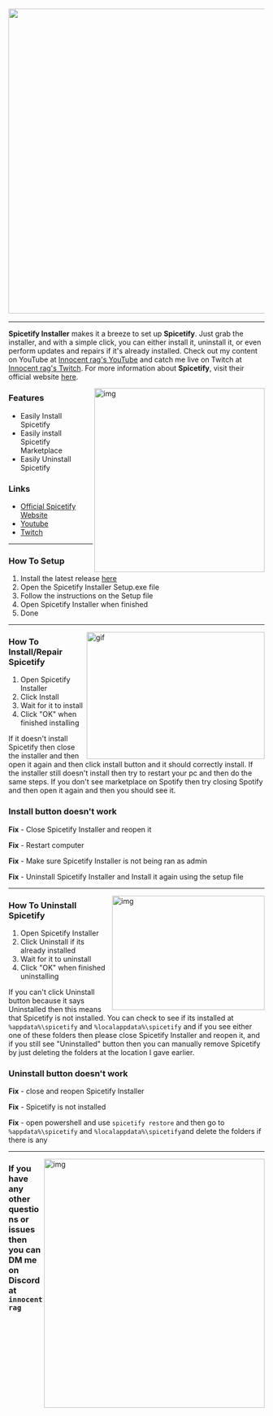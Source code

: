 <h3 align="center"><a href="https://spicetify.app/"><img src="https://i.imgur.com/iwcLITQ.png" width="600px"></a></h3>


---

**Spicetify Installer** makes it a breeze to set up **Spicetify**. Just grab the installer, and with a simple click, you can either install it, uninstall it, or even perform updates and repairs if it's already installed. Check out my content on YouTube at [Innocent rag's YouTube](https://www.youtube.com/@innocentrag) and catch me live on Twitch at [Innocent rag's Twitch](https://www.twitch.tv/innocentrag). For more information about **Spicetify**, visit their official website [here](https://spicetify.app/).

<img src="https://i.imgur.com/DhDZSZR.png" alt="img" align="right" width="335px" height="362px">

### Features

- Easily Install Spicetify
- Easily install Spicetify Marketplace
- Easily Uninstall Spicetify

### Links

- [Official Spicetify Website](https://spicetify.app)
- [Youtube](https://www.youtube.com/@innocentrag)
- [Twitch](https://www.twitch.tv/innocentrag)

---

### How To Setup
1. Install the latest release [here](https://github.com/innocentrag/Spicetify-Installer/releases/latest)
2. Open the Spicetify Installer Setup.exe file
3. Follow the instructions on the Setup file
4. Open Spicetify Installer when finished
5. Done

---

<img src="https://i.imgur.com/OayuETJ.gif" alt="gif" align="right" width="350px" height="250px">

### How To Install/Repair Spicetify
1. Open Spicetify Installer
2. Click Install
3. Wait for it to install
4. Click "OK" when finished installing

If it doesn't install Spicetify then close the installer and then open it again and then click install button and it should correctly install. If the installer still doesn't install then try to restart your pc and then do the same steps. If you don't see marketplace on Spotify then try closing Spotify and then open it again and then you should see it.

### Install button doesn't work

**Fix** - Close Spicetify Installer and reopen it

**Fix** - Restart computer

**Fix** - Make sure Spicetify Installer is not being ran as admin

**Fix** - Uninstall Spicetify Installer and Install it again using the setup file

---

<img src="https://i.imgur.com/cIh7Cah.gif" alt="img" align="right" width="300px" height="225px">

### How To Uninstall Spicetify
1. Open Spicetify Installer
2. Click Uninstall if its already installed
3. Wait for it to uninstall
4. Click "OK" when finished uninstalling

If you can't click Uninstall button because it says Uninstalled then this means that Spicetify is not installed.
You can check to see if its installed at `%appdata%\spicetify` and `%localappdata%\spicetify` and if you see either one of these folders then please close Spicetify Installer and reopen it, and if you still see "Uninstalled" button then you can manually remove Spicetify by just deleting the folders at the location I gave earlier.

### Uninstall button doesn't work

**Fix** - close and reopen Spicetify Installer

**Fix** - Spicetify is not installed

**Fix** - open powershell and use `spicetify restore` and then go to `%appdata%\spicetify` and `%localappdata%\spicetify`and delete the folders if there is any

---

<img src="https://i.imgur.com/rTlAw95.png" alt="img" align="right" width="434px" height="490px">

### If you have any other questions or issues then you can DM me on Discord at `innocentrag`
